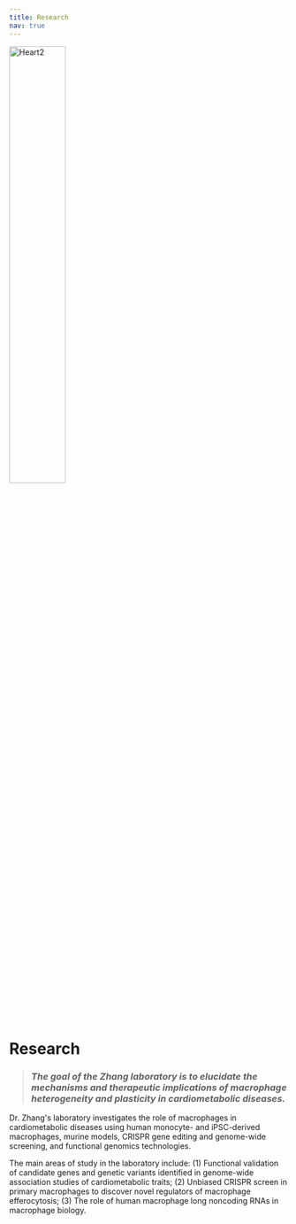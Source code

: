 ```yaml
---
title: Research
nav: true
---
```

<img src="{{ '/images/Word_Art2.png' | absolute_url }}" alt="Heart2" style="width:45%;" >

# **Research**

>### _The goal of the Zhang laboratory is to elucidate the mechanisms and therapeutic implications of macrophage heterogeneity and plasticity in cardiometabolic diseases._

Dr. Zhang's laboratory investigates the role of macrophages in cardiometabolic diseases using human monocyte- and iPSC-derived macrophages, murine models, CRISPR gene editing and genome-wide screening, and functional genomics technologies.

The main areas of study in the laboratory include: (1) Functional validation of candidate genes and genetic variants identified in genome-wide association studies of cardiometabolic traits; (2) Unbiased CRISPR screen in primary macrophages to discover novel regulators of macrophage efferocytosis; (3) The role of human macrophage long noncoding RNAs in macrophage biology.

